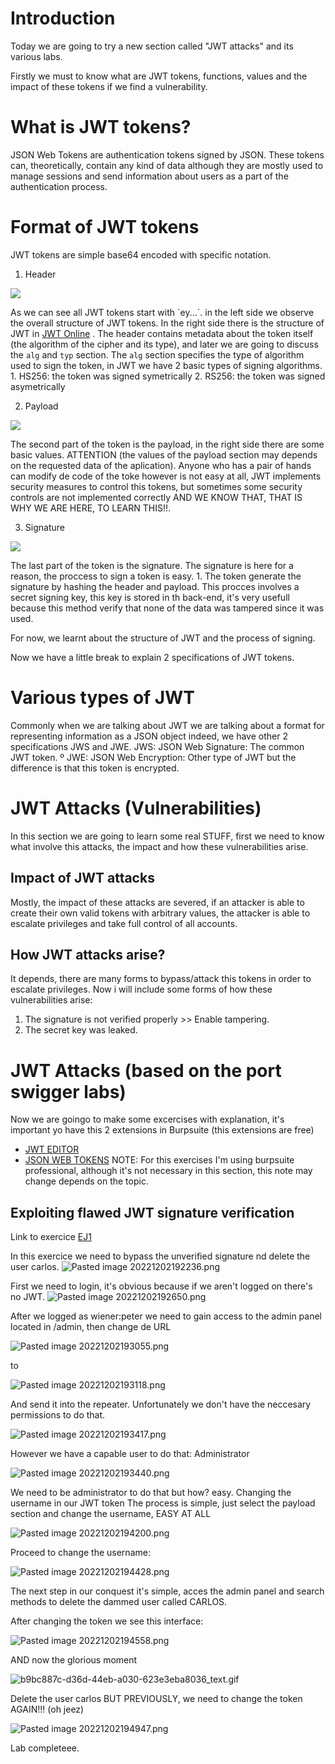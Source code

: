 # Introduction

Today we are going to try a new section called "JWT attacks" and its various labs.

Firstly we must to know what are JWT tokens, functions, values and the impact of these tokens if we find a vulnerability.

# What is JWT tokens? 

JSON Web Tokens are authentication tokens signed by JSON. These tokens can, theoretically, contain any kind of data although they are mostly used to manage sessions and send information about users as a part of the authentication process.

# Format of JWT tokens

JWT tokens are simple base64 encoded with specific notation.

1. Header

![](https://github.com/shell-bomb/JWT-test/blob/main/Pasted%20image%2020221201121815.png)

As we can see all JWT tokens start with ´ey...´. in the left side we observe the overall structure of JWT tokens.
In the right side there is the structure of JWT in [JWT Online](https://jwt.io/) . The header contains metadata about the token itself (the algorithm of the cipher and its type),  and later we are going to discuss the `alg` and `typ`  section.
The  `alg` section specifies the type of algorithm used to sign the token, in JWT we have 2 basic types of signing algorithms.
	1. HS256: the token was signed symetrically
	2. RS256: the token was signed  asymetrically
	
 	
2. Payload

![](https://github.com/shell-bomb/JWT-test/blob/main/Pasted%20image%2020221201125618.png)

The second part of the token is the payload, in the right side there are some basic values. ATTENTION (the values of the payload section may depends on the requested data of the aplication). Anyone who has a pair of hands can modify de code of the toke however is not easy at all, JWT implements security measures to control this tokens, but sometimes some security controls are not implemented correctly AND WE KNOW THAT, THAT IS WHY WE ARE HERE, TO LEARN THIS!!.

3. Signature

![](https://github.com/shell-bomb/JWT-test/blob/main/Pasted%20image%2020221201130829.png)

The last part of the token is the signature. The signature is here for a reason, the proccess to sign a token is easy.
	1. The token generate the signature by hashing the header and payload.
This procces involves a secret signing key, this key is stored in th back-end, it's very usefull because this method verify that none of the data was tampered since it was used.

For now, we learnt about the structure of JWT and the process of signing.

Now we have a little break to explain 2 specifications of JWT tokens.

# Various types of JWT

Commonly when we are talking about JWT we are talking about a format for representing information as a JSON object indeed, we have other 2 specifications JWS and JWE.
	JWS: JSON Web Signature: The common JWT token.
	º
	JWE: JSON Web Encryption: Other type of JWT but the difference is that this token is encrypted.


# JWT Attacks (Vulnerabilities)

In this section we are going to learn some real STUFF, first we need to know what involve this attacks, the impact and how these vulnerabilities arise.

## Impact of JWT attacks

Mostly, the impact of these attacks are severed, if an attacker is able to create their own valid tokens with arbitrary values, the attacker is able to escalate privileges and take full control of all accounts.

## How JWT attacks arise?

It depends, there are many forms to bypass/attack this tokens in order to escalate privileges.
Now i will include some forms of how these vulnerabilities arise:

1. The signature is not verified properly >> Enable tampering.
2.  The secret key was leaked.

# JWT Attacks (based on the port swigger labs)


Now we are goingo to make some excercises with explanation, it's important yo have this 2 extensions in Burpsuite (this extensions are free) 
* [JWT EDITOR](https://portswigger.net/bappstore/26aaa5ded2f74beea19e2ed8345a93dd)
* [JSON WEB TOKENS](https://portswigger.net/bappstore/f923cbf91698420890354c1d8958fee6)
NOTE: For this exercises I'm using burpsuite professional, although it's not necessary in this section, this note may change depends on the topic.

## Exploiting flawed JWT signature verification

Link to exercice [EJ1](https://portswigger.net/web-security/jwt/lab-jwt-authentication-bypass-via-unverified-signature) 

In this exercice we need to bypass the unverified signature nd delete the user carlos.
![Pasted image 20221202192236.png](https://github.com/shell-bomb/JWT-test/blob/main/Pasted%20image%2020221202192236.png)

First we need to login, it's obvious because if we aren't logged on there's no JWT.
![Pasted image 20221202192650.png](https://github.com/shell-bomb/JWT-test/blob/main/Pasted%20image%2020221202192650.png)

After we logged as wiener:peter we need to gain access to the admin panel located in /admin, then  change de URL

![Pasted image 20221202193055.png](https://github.com/shell-bomb/JWT-test/blob/main/Pasted%20image%2020221202193055.png)

to

![Pasted image 20221202193118.png](https://github.com/shell-bomb/JWT-test/blob/main/Pasted%20image%2020221202193118.png)

And send it into the repeater.
Unfortunately we don't have the neccesary permissions to do that.

![Pasted image 20221202193417.png](https://github.com/shell-bomb/JWT-test/blob/main/Pasted%20image%2020221202193417.png)

However we have a capable user to do that: Administrator

![Pasted image 20221202193440.png](https://github.com/shell-bomb/JWT-test/blob/main/Pasted%20image%2020221202193440.png)

We need to be administrator to do that but how? easy.
Changing the username in our JWT token
The process is simple, just select the payload section and change the username, EASY AT ALL

![Pasted image 20221202194200.png](https://github.com/shell-bomb/JWT-test/blob/main/Pasted%20image%2020221202194200.png)

Proceed to change the username:

![Pasted image 20221202194428.png](https://github.com/shell-bomb/JWT-test/blob/main/Pasted%20image%2020221202194428.png)

The next step in our conquest it's simple, acces the admin panel and search methods to delete the dammed user called CARLOS.


After changing the token we see this interface:

![Pasted image 20221202194558.png](https://github.com/shell-bomb/JWT-test/blob/main/Pasted%20image%2020221202194558.png)

AND now the glorious moment

![b9bc887c-d36d-44eb-a030-623e3eba8036_text.gif](https://github.com/shell-bomb/JWT-test/blob/main/b9bc887c-d36d-44eb-a030-623e3eba8036_text.gif)

Delete the user carlos BUT PREVIOUSLY, we need to change the token AGAIN!!! (oh jeez)

![Pasted image 20221202194947.png](https://github.com/shell-bomb/JWT-test/blob/main/Pasted%20image%2020221202194947.png)

Lab completeee.
